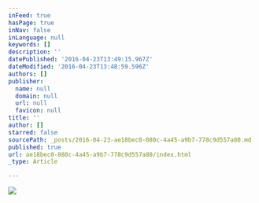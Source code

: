 ```yaml
---
inFeed: true
hasPage: true
inNav: false
inLanguage: null
keywords: []
description: ''
datePublished: '2016-04-23T13:49:15.967Z'
dateModified: '2016-04-23T13:48:59.596Z'
authors: []
publisher:
  name: null
  domain: null
  url: null
  favicon: null
title: ''
author: []
starred: false
sourcePath: _posts/2016-04-23-ae18bec0-080c-4a45-a9b7-778c9d557a80.md
published: true
url: ae18bec0-080c-4a45-a9b7-778c9d557a80/index.html
_type: Article

---
```

![](https://the-grid-user-content.s3-us-west-2.amazonaws.com/456d6e49-6c0e-49f2-b424-e5203ecd4c8c.png)